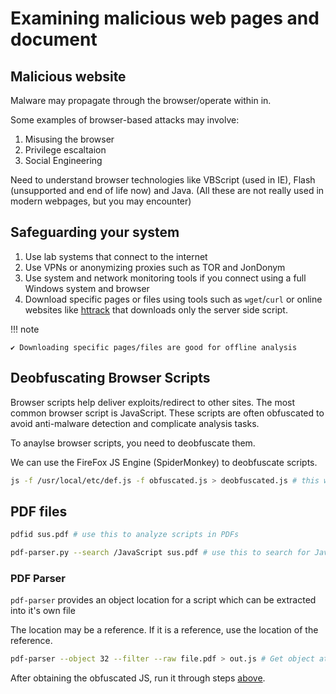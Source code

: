 # Examining malicious web pages and document 

## Malicious website
Malware may propagate through the browser/operate within in.

Some examples of browser-based attacks may involve: 
1. Misusing the browser
2. Privilege escaltaion
3. Social Engineering

Need to understand browser technologies like VBScript (used in IE), Flash (unsupported and end of life now) and Java. (All these are not really used in modern webpages, but you may encounter)

## Safeguarding your system
1. Use lab systems that connect to the internet
2. Use VPNs or anonymizing proxies such as TOR and JonDonym
3. Use system and network monitoring tools if you connect using a full Windows system and browser
4. Download specific pages or files using tools such as `wget`/`curl` or online websites like [httrack](https://www.httrack.com) that downloads only the server side script.

!!! note

    ✔️ Downloading specific pages/files are good for offline analysis

## Deobfuscating Browser Scripts

Browser scripts help deliver exploits/redirect to other sites. The most common browser script is JavaScript.
These scripts are often obfuscated to avoid anti-malware detection and complicate analysis tasks.

To anaylse browser scripts, you need to deobfuscate them.

We can use the FireFox JS Engine (SpiderMonkey) to deobfuscate scripts.

```bash
js -f /usr/local/etc/def.js -f obfuscated.js > deobfuscated.js # this works in REMnux
```

## PDF files

```bash
pdfid sus.pdf # use this to analyze scripts in PDFs

pdf-parser.py --search /JavaScript sus.pdf # use this to search for JavaScript locations in PDFs
```

### PDF Parser

`pdf-parser` provides an object location for a script which can be extracted into it's own file

The location may be a reference. If it is a reference, use the location of the reference.

```bash
pdf-parser --object 32 --filter --raw file.pdf > out.js # Get object at 32
```

After obtaining the obfuscated JS, run it through steps [above](#deobfuscating-browser-scripts).